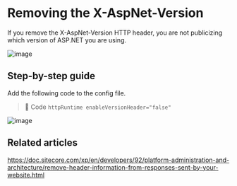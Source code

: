 # Removing the X-AspNet-Version

If you remove the X-AspNet-Version HTTP header, you are not publicizing which version of ASP.NET you are using.

![image](https://github.com/AdaniKamal/Remediation/assets/44063862/9e6defbd-9049-4a56-8f82-85d911af244a)

## Step-by-step guide

Add the following code to the config file.

> :memo: Code
``` httpRuntime enableVersionHeader="false" ```

![image](https://github.com/AdaniKamal/Remediation/assets/44063862/57c7c831-346e-4a86-a1dc-5bf552fd3f77)

## Related articles

https://doc.sitecore.com/xp/en/developers/92/platform-administration-and-architecture/remove-header-information-from-responses-sent-by-your-website.html
